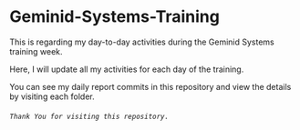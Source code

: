 # Geminid-Systems-Training

This is regarding my day-to-day activities during the Geminid Systems training week.

Here, I will update all my activities for each day of the training.

You can see my daily report commits in this repository and view the details by visiting each folder.

###### ``` Thank You for visiting this repository. ```
